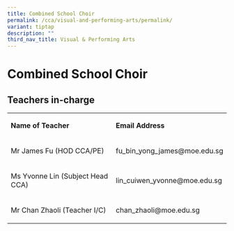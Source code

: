 ```yaml
---
title: Combined School Choir
permalink: /cca/visual-and-performing-arts/permalink/
variant: tiptap
description: ""
third_nav_title: Visual & Performing Arts
---
```

<h1>Combined School Choir</h1>
<p></p>
<h2>Teachers in-charge</h2>
<table style="minWidth: 50px">
<colgroup>
<col>
<col>
</colgroup>
<tbody>
<tr>
<td rowspan="1" colspan="1">
<p><strong>Name of Teacher</strong>
</p>
</td>
<td rowspan="1" colspan="1">
<p><strong>Email Address</strong>
</p>
</td>
</tr>
<tr>
<td rowspan="1" colspan="1">
<p>Mr James Fu (HOD CCA/PE)</p>
</td>
<td rowspan="1" colspan="1">
<p><a rel="noopener noreferrer nofollow" target="_blank">fu_bin_yong_james@moe.edu.sg</a>
</p>
</td>
</tr>
<tr>
<td rowspan="1" colspan="1">
<p>Ms Yvonne Lin (Subject Head CCA)</p>
</td>
<td rowspan="1" colspan="1">
<p><a rel="noopener noreferrer nofollow" target="_blank">lin_cuiwen_yvonne@moe.edu.sg</a>
</p>
</td>
</tr>
<tr>
<td rowspan="1" colspan="1">
<p>Mr Chan Zhaoli (Teacher I/C)</p>
</td>
<td rowspan="1" colspan="1">
<p><a rel="noopener noreferrer nofollow" target="_blank">chan_zhaoli@moe.edu.sg</a>
</p>
</td>
</tr>
</tbody>
</table>
<p></p>